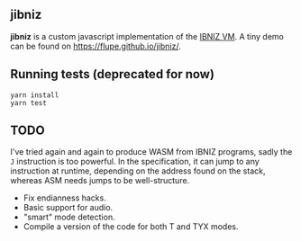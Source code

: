 ## jibniz

**jibniz** is a custom javascript implementation of the [IBNIZ VM](http://pelulamu.net/ibniz/).
A tiny demo can be found on https://flupe.github.io/jibniz/.

## Running tests (deprecated for now)

```
yarn install
yarn test
```

## TODO

I've tried again and again to produce WASM from IBNIZ programs, sadly the `J`
instruction is too powerful. In the specification, it can jump to any instruction at runtime, depending on the address found on the stack, whereas ASM needs jumps to be well-structure.

- Fix endianness hacks.
- Basic support for audio.
- "smart" mode detection.
- Compile a version of the code for both T and TYX modes.
